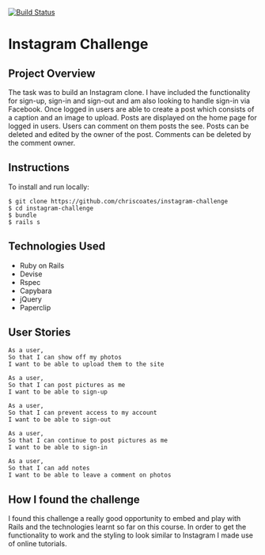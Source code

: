 [![Build Status](https://travis-ci.org/chriscoates/instagram-challenge.svg?branch=master)](https://travis-ci.org/chriscoates/instagram-challenge)

Instagram Challenge
===================

Project Overview
----------------
The task was to build an Instagram clone. I have included the functionality for sign-up, sign-in and sign-out and am also looking to handle sign-in via Facebook. Once logged in users are able to create a post which consists of a caption and an image to upload. Posts are displayed on the home page for logged in users. Users can comment on them posts the see. Posts can be deleted and edited by the owner of the post. Comments can be deleted by the comment owner.

Instructions
-------
To install and run locally:
```
$ git clone https://github.com/chriscoates/instagram-challenge
$ cd instagram-challenge
$ bundle
$ rails s
```

Technologies Used
-----------------
- Ruby on Rails
- Devise
- Rspec
- Capybara
- jQuery
- Paperclip

User Stories
------------
```
As a user,
So that I can show off my photos
I want to be able to upload them to the site
```

```
As a user,
So that I can post pictures as me
I want to be able to sign-up
```

```
As a user,
So that I can prevent access to my account
I want to be able to sign-out
```

```
As a user,
So that I can continue to post pictures as me
I want to be able to sign-in
```

```
As a user,
So that I can add notes
I want to be able to leave a comment on photos
```

How I found the challenge
------------
I found this challenge a really good opportunity to embed and play with Rails and the technologies learnt so far on this course. In order to get the functionality to work and the styling to look similar to Instagram I made use of online tutorials.
